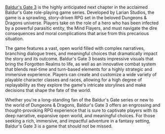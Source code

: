 [Baldur's Gate 3](https://store.steampowered.com/app/1086940/Baldurs_Gate_3/) is the highly anticipated next chapter in the acclaimed Baldur's Gate role-playing game series. Developed by Larian Studios, the game is a sprawling, story-driven RPG set in the beloved Dungeons & Dragons universe. Players take on the role of a hero who has been infected by a powerful parasitic entity, the Mind Flayers, and must navigate the dire consequences and moral complications that arise from this precarious situation.

The game features a vast, open world filled with complex narratives, branching dialogue trees, and meaningful choices that dramatically impact the story and its outcome. Baldur's Gate 3 boasts impressive visuals that bring the Forgotten Realms to life, as well as an innovative combat system that blends real-time and turn-based elements for a highly strategic and immersive experience. Players can create and customize a wide variety of playable character classes and races, allowing for a high degree of replayability as they explore the game's intricate storylines and make decisions that shape the fate of the world.

Whether you're a long-standing fan of the Baldur's Gate series or new to the world of Dungeons & Dragons, Baldur's Gate 3 offers an engrossing and thought-provoking RPG experience that is sure to captivate players with its deep narrative, expansive open world, and meaningful choices. For those seeking a rich, immersive, and impactful adventure in a fantasy setting, Baldur's Gate 3 is a game that should not be missed.